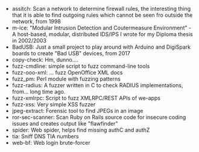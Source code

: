 
- assitch: Scan a network to determine firewall rules, the interesting thing that it is able to find outgoing rules which cannot be seen fro outside the network, from 1998
- m-ice: "Modular Intrusion Detection and Coutermeasure Environment" - A host-based, modular, distributed IDS/IPS I wrote for my Diploma thesis in 2002/2003
- BadUSB: Just a small project to play around with Arduino and DigiSpark boards to create "Bad USB" devices, from 2017
- copy-check: Hm, dunno....
- fuzz-cmdline: simple script to fuzz command-line tools
- fuzz-ooo-xml: ... fuzz OpenOffice XML docs
- fuzz_pm: Perl module with fuzzing patterns
- fuzz-radius: A fuzzer written in C to check RADIUS implementations, from... long time ago.
- fuzz-xmlrpc: Script to fuzz XMLRPC/REST APIs of we-apps
- fuzz-xss: Very simple XSS fuzzer
- jpeg-extract: Forensic tool to find JPEGs in an image
- ror-sec-scanner: Scan Ruby on Rails source code for insecure coding issues and creates output like "flawfinder"
- spider: Web spider, helps find missing authC and authZ
- tia: Sniff DNS TIA numbers
- web-bf: Web login brute-forcer

